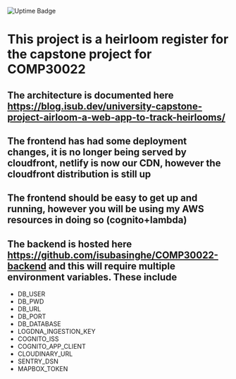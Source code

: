 ![Uptime Badge](https://img.shields.io/uptimerobot/ratio/m783725150-445aab3447d903ba1fcf0dc3)

# This project is a heirloom register for the capstone project for COMP30022

## The architecture is documented here https://blog.isub.dev/university-capstone-project-airloom-a-web-app-to-track-heirlooms/

## The frontend has had some deployment changes, it is no longer being served by cloudfront, netlify is now our CDN, however the cloudfront distribution is still up

## The frontend should be easy to get up and running, however you will be using my AWS resources in doing so (cognito+lambda)

## The backend is hosted here https://github.com/isubasinghe/COMP30022-backend and this will require multiple environment variables. These include

- DB_USER
- DB_PWD
- DB_URL
- DB_PORT
- DB_DATABASE
- LOGDNA_INGESTION_KEY
- COGNITO_ISS
- COGNITO_APP_CLIENT
- CLOUDINARY_URL
- SENTRY_DSN
- MAPBOX_TOKEN
